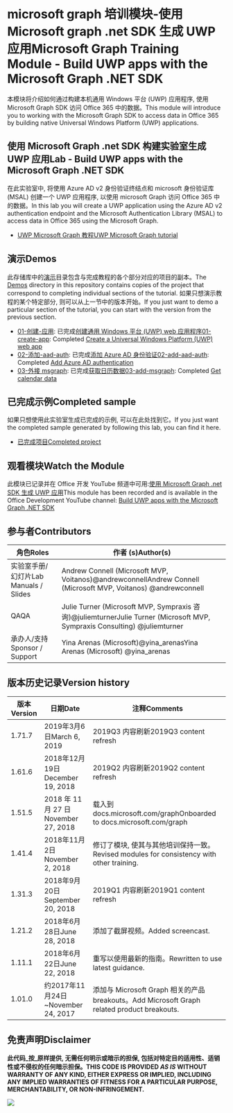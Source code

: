 # <a name="microsoft-graph-training-module---build-uwp-apps-with-the-microsoft-graph-net-sdk"></a><span data-ttu-id="c28a2-101">microsoft graph 培训模块-使用 Microsoft graph .net SDK 生成 UWP 应用</span><span class="sxs-lookup"><span data-stu-id="c28a2-101">Microsoft Graph Training Module - Build UWP apps with the Microsoft Graph .NET SDK</span></span>

<span data-ttu-id="c28a2-102">本模块将介绍如何通过构建本机通用 Windows 平台 (UWP) 应用程序, 使用 Microsoft Graph SDK 访问 Office 365 中的数据。</span><span class="sxs-lookup"><span data-stu-id="c28a2-102">This module will introduce you to working with the Microsoft Graph SDK to access data in Office 365 by building native Universal Windows Platform (UWP) applications.</span></span>

## <a name="lab---build-uwp-apps-with-the-microsoft-graph-net-sdk"></a><span data-ttu-id="c28a2-103">使用 Microsoft Graph .net SDK 构建实验室生成 UWP 应用</span><span class="sxs-lookup"><span data-stu-id="c28a2-103">Lab - Build UWP apps with the Microsoft Graph .NET SDK</span></span>

<span data-ttu-id="c28a2-104">在此实验室中, 将使用 Azure AD v2 身份验证终结点和 microsoft 身份验证库 (MSAL) 创建一个 UWP 应用程序, 以使用 microsoft Graph 访问 Office 365 中的数据。</span><span class="sxs-lookup"><span data-stu-id="c28a2-104">In this lab you will create a UWP application using the Azure AD v2 authentication endpoint and the Microsoft Authentication Library (MSAL) to access data in Office 365 using the Microsoft Graph.</span></span>

- [<span data-ttu-id="c28a2-105">UWP Microsoft Graph 教程</span><span class="sxs-lookup"><span data-stu-id="c28a2-105">UWP Microsoft Graph tutorial</span></span>](https://docs.microsoft.com/graph/training/uwp-tutorial)

## <a name="demos"></a><span data-ttu-id="c28a2-106">演示</span><span class="sxs-lookup"><span data-stu-id="c28a2-106">Demos</span></span>

<span data-ttu-id="c28a2-107">此存储库中的[演示](./Demos)目录包含与完成教程的各个部分对应的项目的副本。</span><span class="sxs-lookup"><span data-stu-id="c28a2-107">The [Demos](./Demos) directory in this repository contains copies of the project that correspond to completing individual sections of the tutorial.</span></span> <span data-ttu-id="c28a2-108">如果只想演示教程的某个特定部分, 则可以从上一节中的版本开始。</span><span class="sxs-lookup"><span data-stu-id="c28a2-108">If you just want to demo a particular section of the tutorial, you can start with the version from the previous section.</span></span>

- <span data-ttu-id="c28a2-109">[01-创建-应用](Demos/01-create-app): 已完成[创建通用 Windows 平台 (UWP) web 应用程序](https://docs.microsoft.com/graph/training/uwp-tutorial?tutorial-step=1)</span><span class="sxs-lookup"><span data-stu-id="c28a2-109">[01-create-app](Demos/01-create-app): Completed [Create a Universal Windows Platform (UWP) web app](https://docs.microsoft.com/graph/training/uwp-tutorial?tutorial-step=1)</span></span>
- <span data-ttu-id="c28a2-110">[02-添加-aad-auth](Demos/02-add-aad-auth): 已完成[添加 Azure AD 身份验证](https://docs.microsoft.com/graph/training/uwp-tutorial?tutorial-step=3)</span><span class="sxs-lookup"><span data-stu-id="c28a2-110">[02-add-aad-auth](Demos/02-add-aad-auth): Completed [Add Azure AD authentication](https://docs.microsoft.com/graph/training/uwp-tutorial?tutorial-step=3)</span></span>
- <span data-ttu-id="c28a2-111">[03-外接 msgraph](Demos/03-add-msgraph): 已完成[获取日历数据](https://docs.microsoft.com/graph/training/uwp-tutorial?tutorial-step=4)</span><span class="sxs-lookup"><span data-stu-id="c28a2-111">[03-add-msgraph](Demos/03-add-msgraph): Completed [Get calendar data](https://docs.microsoft.com/graph/training/uwp-tutorial?tutorial-step=4)</span></span>

## <a name="completed-sample"></a><span data-ttu-id="c28a2-112">已完成示例</span><span class="sxs-lookup"><span data-stu-id="c28a2-112">Completed sample</span></span>

<span data-ttu-id="c28a2-113">如果只想使用此实验室生成已完成的示例, 可以在此处找到它。</span><span class="sxs-lookup"><span data-stu-id="c28a2-113">If you just want the completed sample generated by following this lab, you can find it here.</span></span>

- [<span data-ttu-id="c28a2-114">已完成项目</span><span class="sxs-lookup"><span data-stu-id="c28a2-114">Completed project</span></span>](Demos/03-add-msgraph)

## <a name="watch-the-module"></a><span data-ttu-id="c28a2-115">观看模块</span><span class="sxs-lookup"><span data-stu-id="c28a2-115">Watch the Module</span></span>

<span data-ttu-id="c28a2-116">此模块已记录并在 Office 开发 YouTube 频道中可用:[使用 Microsoft Graph .net SDK 生成 UWP 应用](https://youtu.be/XNxBUmqcf6c)</span><span class="sxs-lookup"><span data-stu-id="c28a2-116">This module has been recorded and is available in the Office Development YouTube channel: [Build UWP apps with the Microsoft Graph .NET SDK](https://youtu.be/XNxBUmqcf6c)</span></span>

## <a name="contributors"></a><span data-ttu-id="c28a2-117">参与者</span><span class="sxs-lookup"><span data-stu-id="c28a2-117">Contributors</span></span>

| <span data-ttu-id="c28a2-118">角色</span><span class="sxs-lookup"><span data-stu-id="c28a2-118">Roles</span></span>                | <span data-ttu-id="c28a2-119">作者 (s)</span><span class="sxs-lookup"><span data-stu-id="c28a2-119">Author(s)</span></span>                                                        |
| -------------------- | ---------------------------------------------------------------- |
| <span data-ttu-id="c28a2-120">实验室手册/幻灯片</span><span class="sxs-lookup"><span data-stu-id="c28a2-120">Lab Manuals / Slides</span></span> | <span data-ttu-id="c28a2-121">Andrew Connell (Microsoft MVP, Voitanos)@andrewconnell</span><span class="sxs-lookup"><span data-stu-id="c28a2-121">Andrew Connell (Microsoft MVP, Voitanos) @andrewconnell</span></span>          |
| <span data-ttu-id="c28a2-122">QA</span><span class="sxs-lookup"><span data-stu-id="c28a2-122">QA</span></span>                   | <span data-ttu-id="c28a2-123">Julie Turner (Microsoft MVP, Sympraxis 咨询)@juliemturner</span><span class="sxs-lookup"><span data-stu-id="c28a2-123">Julie Turner (Microsoft MVP, Sympraxis Consulting) @juliemturner</span></span> |
| <span data-ttu-id="c28a2-124">承办人/支持</span><span class="sxs-lookup"><span data-stu-id="c28a2-124">Sponsor / Support</span></span>    | <span data-ttu-id="c28a2-125">Yina Arenas (Microsoft)@yina_arenas</span><span class="sxs-lookup"><span data-stu-id="c28a2-125">Yina Arenas (Microsoft) @yina_arenas</span></span>                             |

## <a name="version-history"></a><span data-ttu-id="c28a2-126">版本历史记录</span><span class="sxs-lookup"><span data-stu-id="c28a2-126">Version history</span></span>

| <span data-ttu-id="c28a2-127">版本</span><span class="sxs-lookup"><span data-stu-id="c28a2-127">Version</span></span> | <span data-ttu-id="c28a2-128">日期</span><span class="sxs-lookup"><span data-stu-id="c28a2-128">Date</span></span>               | <span data-ttu-id="c28a2-129">注释</span><span class="sxs-lookup"><span data-stu-id="c28a2-129">Comments</span></span>                                             |
| ------- | ------------------ | ---------------------------------------------------- |
| <span data-ttu-id="c28a2-130">1.7</span><span class="sxs-lookup"><span data-stu-id="c28a2-130">1.7</span></span>     | <span data-ttu-id="c28a2-131">2019年3月6日</span><span class="sxs-lookup"><span data-stu-id="c28a2-131">March 6, 2019</span></span>      | <span data-ttu-id="c28a2-132">2019Q3 内容刷新</span><span class="sxs-lookup"><span data-stu-id="c28a2-132">2019Q3 content refresh</span></span>                               |
| <span data-ttu-id="c28a2-133">1.6</span><span class="sxs-lookup"><span data-stu-id="c28a2-133">1.6</span></span>     | <span data-ttu-id="c28a2-134">2018年12月19日</span><span class="sxs-lookup"><span data-stu-id="c28a2-134">December 19, 2018</span></span>  | <span data-ttu-id="c28a2-135">2019Q2 内容刷新</span><span class="sxs-lookup"><span data-stu-id="c28a2-135">2019Q2 content refresh</span></span>                               |
| <span data-ttu-id="c28a2-136">1.5</span><span class="sxs-lookup"><span data-stu-id="c28a2-136">1.5</span></span>     | <span data-ttu-id="c28a2-137">2018 年 11 月 27 日</span><span class="sxs-lookup"><span data-stu-id="c28a2-137">November 27, 2018</span></span>  | <span data-ttu-id="c28a2-138">载入到 docs.microsoft.com/graph</span><span class="sxs-lookup"><span data-stu-id="c28a2-138">Onboarded to docs.microsoft.com/graph</span></span>                |
| <span data-ttu-id="c28a2-139">1.4</span><span class="sxs-lookup"><span data-stu-id="c28a2-139">1.4</span></span>     | <span data-ttu-id="c28a2-140">2018年11月2日</span><span class="sxs-lookup"><span data-stu-id="c28a2-140">November 2, 2018</span></span>   | <span data-ttu-id="c28a2-141">修订了模块, 使其与其他培训保持一致。</span><span class="sxs-lookup"><span data-stu-id="c28a2-141">Revised modules for consistency with other training.</span></span> |
| <span data-ttu-id="c28a2-142">1.3</span><span class="sxs-lookup"><span data-stu-id="c28a2-142">1.3</span></span>     | <span data-ttu-id="c28a2-143">2018年9月20日</span><span class="sxs-lookup"><span data-stu-id="c28a2-143">September 20, 2018</span></span> | <span data-ttu-id="c28a2-144">2019Q1 内容刷新</span><span class="sxs-lookup"><span data-stu-id="c28a2-144">2019Q1 content refresh</span></span>                               |
| <span data-ttu-id="c28a2-145">1.2</span><span class="sxs-lookup"><span data-stu-id="c28a2-145">1.2</span></span>     | <span data-ttu-id="c28a2-146">2018年6月28日</span><span class="sxs-lookup"><span data-stu-id="c28a2-146">June 28, 2018</span></span>      | <span data-ttu-id="c28a2-147">添加了截屏视频。</span><span class="sxs-lookup"><span data-stu-id="c28a2-147">Added screencast.</span></span>                                    |
| <span data-ttu-id="c28a2-148">1.1</span><span class="sxs-lookup"><span data-stu-id="c28a2-148">1.1</span></span>     | <span data-ttu-id="c28a2-149">2018年6月22日</span><span class="sxs-lookup"><span data-stu-id="c28a2-149">June 22, 2018</span></span>      | <span data-ttu-id="c28a2-150">重写以使用最新的指南。</span><span class="sxs-lookup"><span data-stu-id="c28a2-150">Rewritten to use latest guidance.</span></span>                    |
| <span data-ttu-id="c28a2-151">1.0</span><span class="sxs-lookup"><span data-stu-id="c28a2-151">1.0</span></span>     | <span data-ttu-id="c28a2-152">约2017年11月24日</span><span class="sxs-lookup"><span data-stu-id="c28a2-152">~November 24, 2017</span></span> | <span data-ttu-id="c28a2-153">添加与 Microsoft Graph 相关的产品 breakouts。</span><span class="sxs-lookup"><span data-stu-id="c28a2-153">Add Microsoft Graph related product breakouts.</span></span>       |

## <a name="disclaimer"></a><span data-ttu-id="c28a2-154">免责声明</span><span class="sxs-lookup"><span data-stu-id="c28a2-154">Disclaimer</span></span>

**<span data-ttu-id="c28a2-155">此代码_按_原样提供, 无需任何明示或暗示的担保, 包括对特定目的适用性、适销性或不侵权的任何暗示担保。</span><span class="sxs-lookup"><span data-stu-id="c28a2-155">THIS CODE IS PROVIDED _AS IS_ WITHOUT WARRANTY OF ANY KIND, EITHER EXPRESS OR IMPLIED, INCLUDING ANY IMPLIED WARRANTIES OF FITNESS FOR A PARTICULAR PURPOSE, MERCHANTABILITY, OR NON-INFRINGEMENT.</span></span>**

<!-- markdownlint-disable MD033 -->
<img src="https://telemetry.sharepointpnp.com/msgraph-training-uwp" />
